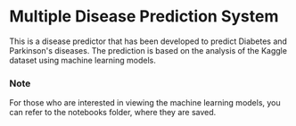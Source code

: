 # Multiple Disease Prediction System

This is a disease predictor that has been developed to predict Diabetes and Parkinson's diseases. The prediction is based on the analysis of the Kaggle dataset using machine learning models.

### Note

For those who are interested in viewing the machine learning models, you can refer to the notebooks folder, where they are saved.
